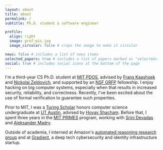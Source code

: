 ```yaml
---
layout: about
title: about
permalink: /
subtitle: Ph.D. student & software engineer

profile:
  align: right
  image: prof-pic.jpg
  image_circular: false # crops the image to make it circular

news: false # includes a list of news items
selected_papers: true # includes a list of papers marked as "selected={true}"
social: true # includes social icons at the bottom of the page
---
```


I'm a third-year CS Ph.D. student at [MIT PDOS](https://pdos.csail.mit.edu/),
advised by [Frans Kaashoek](https://people.csail.mit.edu/kaashoek/) and [Nickolai Zeldovich](https://people.csail.mit.edu/nickolai/),
and supported by an [NSF GRFP](https://www.nsfgrfp.org/) fellowship.
I enjoy hacking on big computer systems, especially when that results in increased security, reliability, and correctness.
Recently, I've been excited about the use of formal verification to guarantee such properties.

Prior to MIT, I was a [Turing Scholar](https://www.cs.utexas.edu/turing-scholars)
honors computer science undergraduate at [UT Austin](https://www.utexas.edu/),
advised by [Hovav Shacham](https://www.cs.utexas.edu/~hovav/).
Before that, I spent three years in the [MIT PRIMES](http://math.mit.edu/research/highschool/primes/index.php) program,
working with [Srini Devadas](https://people.csail.mit.edu/devadas/)
and [Aleksander Mądry](https://people.csail.mit.edu/madry/).

Outside of academia, I interned at
Amazon's [automated reasoning research group](https://www.amazon.science/research-areas/automated-reasoning)
and at [Gradient](https://www.gradient.tech),
a deep tech cybersecurity and identity infrastructure startup.
